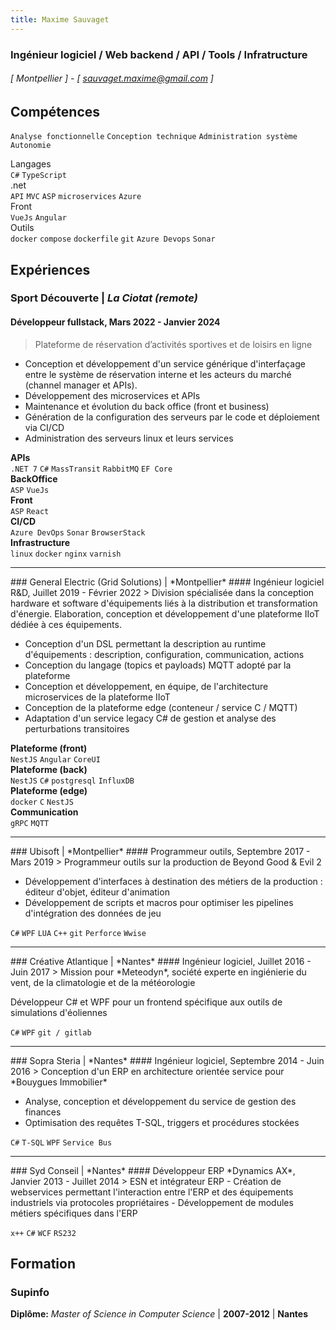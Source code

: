 ```yaml
---
title: Maxime Sauvaget
---
```

### Ingénieur logiciel / Web backend / API / Tools / Infratructure
###### [ Montpellier ] - [ sauvaget.maxime@gmail.com ]

## Compétences
```Analyse fonctionnelle```
```Conception technique```
```Administration système```
```Autonomie```

Langages <br>
```C#``` ```TypeScript``` <br>
.net <br>
```API``` ```MVC``` ```ASP``` ```microservices``` ```Azure``` <br>
Front <br>
```VueJs``` ```Angular``` <br>
Outils <br>
```docker``` ```compose``` ```dockerfile```
```git``` ```Azure Devops``` ```Sonar```

## Expériences
### Sport Découverte | *La Ciotat (remote)*
#### Développeur fullstack, Mars 2022 - Janvier 2024
> Plateforme de réservation d’activités sportives et de loisirs en ligne

- Conception et développement d'un service générique d'interfaçage entre le système de réservation interne et les acteurs du marché (channel manager et APIs).
- Développement des microservices et APIs
- Maintenance et évolution du back office (front et business)
- Génération de la configuration des serveurs par le code et déploiement via CI/CD
- Administration des serveurs linux et leurs services

**APIs**<br> ```.NET 7``` ```C#``` ```MassTransit``` ```RabbitMQ``` ```EF Core``` <br>
**BackOffice**<br> ```ASP``` ```VueJs``` <br>
**Front**<br> ```ASP``` ```React``` <br>
**CI/CD**<br> ```Azure DevOps``` ```Sonar``` ```BrowserStack``` <br>
**Infrastructure**<br> ```linux``` ```docker``` ```nginx``` ```varnish``` 

<hr>
### General Electric (Grid Solutions) | *Montpellier*
#### Ingénieur logiciel R&D, Juillet 2019 - Février 2022
> Division spécialisée dans la conception hardware et software d'équipements liés à la distribution et transformation d'énergie. Elaboration, conception et développement d'une plateforme IIoT dédiée à ces équipements.

- Conception d'un DSL permettant la description au runtime d'équipements : description, configuration, communication, actions
- Conception du langage (topics et payloads) MQTT adopté par la plateforme
- Conception et développement, en équipe, de l'architecture microservices de la plateforme IIoT
- Conception de la plateforme edge (conteneur / service C / MQTT)
- Adaptation d'un service legacy C# de gestion et analyse des perturbations transitoires

**Plateforme (front)**<br> ```NestJS``` ```Angular``` ```CoreUI``` <br>
**Plateforme (back)**<br> ```NestJS``` ```C#``` ```postgresql``` ```InfluxDB```<br>
**Plateforme (edge)**<br> ```docker``` ```C``` ```NestJS```<br>
**Communication**<br> ```gRPC``` ```MQTT```<br>

<hr>
### Ubisoft | *Montpellier*
#### Programmeur outils, Septembre 2017 - Mars 2019
> Programmeur outils sur la production de Beyond Good & Evil 2

- Développement d'interfaces à destination des métiers de la production : éditeur d'objet, éditeur d'animation
- Développement de scripts et macros pour optimiser les pipelines d'intégration des données de jeu

```C#``` ```WPF``` ```LUA``` ```C++``` ```git``` ```Perforce``` ```Wwise```

<hr>
### Créative Atlantique | *Nantes*
#### Ingénieur logiciel, Juillet 2016 - Juin 2017
> Mission pour *Meteodyn*, société experte en ingiénierie du vent, de la climatologie et de la météorologie

Développeur C# et WPF pour un frontend spécifique aux outils de simulations d'éoliennes

```C#``` ```WPF``` ```git / gitlab```

<hr>
### Sopra Steria | *Nantes*
#### Ingénieur logiciel, Septembre 2014 - Juin 2016
> Conception d'un ERP en architecture orientée service pour *Bouygues Immobilier*

- Analyse, conception et développement du service de gestion des finances
- Optimisation des requêtes T-SQL, triggers et procédures stockées

```C#``` ```T-SQL``` ```WPF``` ```Service Bus```

<hr>
### Syd Conseil | *Nantes*
#### Développeur ERP *Dynamics AX*, Janvier 2013 - Juillet 2014
> ESN et intégrateur ERP
- Création de webservices permettant l'interaction entre l'ERP et des équipements industriels via protocoles propriétaires
- Développement de modules métiers spécifiques dans l'ERP

```x++``` ```C#``` ```WCF``` ```RS232```

## Formation
### Supinfo
**Diplôme:** *Master of Science in Computer Science* | **2007-2012** | **Nantes**
